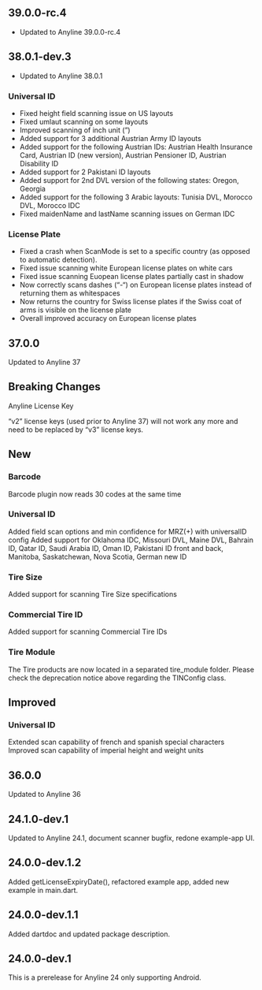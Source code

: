 ## 39.0.0-rc.4

- Updated to Anyline 39.0.0-rc.4

## 38.0.1-dev.3

- Updated to Anyline 38.0.1

### Universal ID

- Fixed height field scanning issue on US layouts
- Fixed umlaut scanning on some layouts
- Improved scanning of inch unit (”)
- Added support for 3 additional Austrian Army ID layouts
- Added support for the following Austrian IDs: Austrian Health Insurance Card, Austrian ID (new version), Austrian Pensioner ID, Austrian Disability ID
- Added support for 2 Pakistani ID layouts
- Added support for 2nd DVL version of the following states: Oregon, Georgia
- Added support for the following 3 Arabic layouts: Tunisia DVL, Morocco DVL, Morocco IDC
- Fixed maidenName and lastName scanning issues on German IDC

### License Plate

- Fixed a crash when ScanMode is set to a specific country (as opposed to automatic detection).
- Fixed issue scanning white European license plates on white cars
- Fixed issue scanning Euopean license plates partially cast in shadow
- Now correctly scans dashes (“-“) on European license plates instead of returning them as whitespaces
- Now returns the country for Swiss license plates if the Swiss coat of arms is visible on the license plate
- Overall improved accuracy on European license plates

## 37.0.0

Updated to Anyline 37

## Breaking Changes

Anyline License Key

“v2” license keys (used prior to Anyline 37) will not work any more and need to be replaced by “v3” license keys.

## New

### Barcode

Barcode plugin now reads 30 codes at the same time

### Universal ID

Added field scan options and min confidence for MRZ(+) with universalID config
Added support for Oklahoma IDC, Missouri DVL, Maine DVL, Bahrain ID, Qatar ID, Saudi Arabia ID, Oman ID, Pakistani ID front and back, Manitoba, Saskatchewan, Nova Scotia, German new ID

### Tire Size

Added support for scanning Tire Size specifications

### Commercial Tire ID

Added support for scanning Commercial Tire IDs

### Tire Module

The Tire products are now located in a separated tire_module folder.
Please check the deprecation notice above regarding the TINConfig class.

## Improved

### Universal ID

Extended scan capability of french and spanish special characters
Improved scan capability of imperial height and weight units

## 36.0.0

Updated to Anyline 36

## 24.1.0-dev.1 

Updated to Anyline 24.1, document scanner bugfix, redone example-app UI.

## 24.0.0-dev.1.2

Added getLicenseExpiryDate(), refactored example app, added new example in main.dart.

## 24.0.0-dev.1.1

Added dartdoc and updated package description.

## 24.0.0-dev.1

This is a prerelease for Anyline 24 only supporting Android.  
